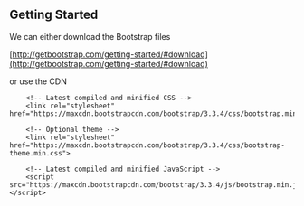 ##  Getting Started

We can either download the Bootstrap files

[http://getbootstrap.com/getting-started/#download](http://getbootstrap.com/getting-started/#download)

or use the CDN

        <!-- Latest compiled and minified CSS -->
        <link rel="stylesheet" href="https://maxcdn.bootstrapcdn.com/bootstrap/3.3.4/css/bootstrap.min.css">

        <!-- Optional theme -->
        <link rel="stylesheet" href="https://maxcdn.bootstrapcdn.com/bootstrap/3.3.4/css/bootstrap-theme.min.css">

        <!-- Latest compiled and minified JavaScript -->
        <script src="https://maxcdn.bootstrapcdn.com/bootstrap/3.3.4/js/bootstrap.min.js"></script>

